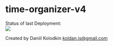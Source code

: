 # time-organizer-v4

Status of last Deployment: <br>
<img src="https://github.com/koldanJS/time-organizer-frontend/workflows/Deploy-to-Amazon-ECS/badge.svg?branch=master" ><br>

Created by Daniil Kolodkin <koldan.js@gmail.com>
